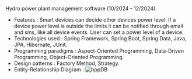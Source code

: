 Hydro power plant management software (10/2024 - 12/2024).

- Features :
  Smart devices can decide other devices power level.
  If a device power level is outside the limits it can be notified through email and sms, like all device events.
  User can set a power level of a device.
- Technologies used : Spring Framework, Spring Boot, Spring Data, Java, JPA, Hibernate, JUnit.
- Programming paradigms : Aspect-Oriented Programming, Data-Driven Programming, Object-Oriented Programming.
- Design patterns : Factory Method, Strategy.
- Entity-Relationship Diagram :
![hppDB](https://github.com/user-attachments/assets/ed8ea0a9-7c7e-42cb-be4a-ddd1b2d6a041)
